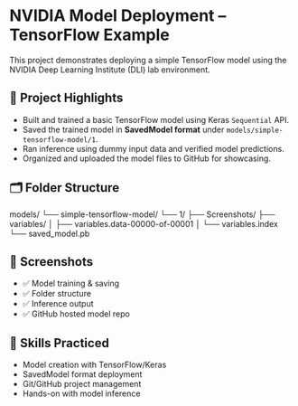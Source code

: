 # NVIDIA Model Deployment – TensorFlow Example

This project demonstrates deploying a simple TensorFlow model using the NVIDIA Deep Learning Institute (DLI) lab environment.

## 🚀 Project Highlights

- Built and trained a basic TensorFlow model using Keras `Sequential` API.
- Saved the trained model in **SavedModel format** under `models/simple-tensorflow-model/1`.
- Ran inference using dummy input data and verified model predictions.
- Organized and uploaded the model files to GitHub for showcasing.

## 🗂️ Folder Structure
models/
└── simple-tensorflow-model/
└── 1/
├── Screenshots/
├── variables/
│ ├── variables.data-00000-of-00001
│ └── variables.index
└── saved_model.pb

## 📸 Screenshots

- ✅ Model training & saving
- ✅ Folder structure
- ✅ Inference output
- ✅ GitHub hosted model repo

## 🧠 Skills Practiced

- Model creation with TensorFlow/Keras
- SavedModel format deployment
- Git/GitHub project management
- Hands-on with model inference
